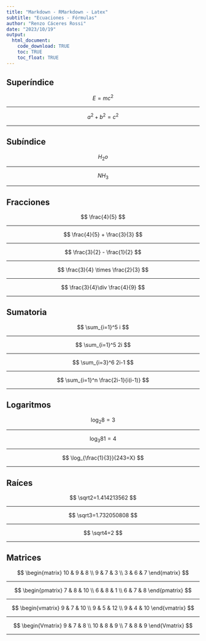 ```yaml
---
title: "Markdown - RMarkdown - Latex"
subtitle: "Ecuaciones - Fórmulas"
author: "Renzo Cáceres Rossi"
date: "2023/10/19"
output:
  html_document:
    code_download: TRUE
    toc: TRUE
    toc_float: TRUE
---
```


<!-- Añadir ecuaciones y fórmulas a un documento Markdown haciendo uso de LaTeX -->

## Superíndice

$$
E=mc^2
$$

------------------------------------------------------------------------

$$
a^2 + b^2 = c^2
$$

------------------------------------------------------------------------

## Subíndice

$$
H_2o
$$

------------------------------------------------------------------------

$$
NH_3
$$

------------------------------------------------------------------------

## Fracciones

$$
\frac{4}{5}
$$

------------------------------------------------------------------------

$$
\frac{4}{5} + \frac{3}{3}
$$

------------------------------------------------------------------------

$$
\frac{3}{2} - \frac{1}{2}
$$

------------------------------------------------------------------------

$$
\frac{3}{4} \times \frac{2}{3}
$$

------------------------------------------------------------------------

$$
\frac{3}{4}\div \frac{4}{9}
$$

------------------------------------------------------------------------

## Sumatoria

$$
\sum_{i=1}^5 i
$$

------------------------------------------------------------------------

$$
\sum_{i=1}^5 2i
$$

------------------------------------------------------------------------

$$
\sum_{i=3}^6 2i-1
$$

------------------------------------------------------------------------

$$
\sum_{i=1}^n \frac{2i-1}{i(i-1)}
$$

------------------------------------------------------------------------

## Logaritmos

$$
\log_2{8=3}
$$

------------------------------------------------------------------------

$$
\log_3{81=4}
$$

------------------------------------------------------------------------

$$
\log_{\frac{1}{3}}{243=X}
$$

------------------------------------------------------------------------

## Raíces

$$
\sqrt2=1.414213562
$$

------------------------------------------------------------------------

$$
\sqrt3=1.732050808
$$

------------------------------------------------------------------------

$$
\sqrt4=2
$$

------------------------------------------------------------------------

## Matrices

$$
\begin{matrix}
10 & 9 & 8 \\
9 & 7 & 3 \\
3 & 6 & 7
\end{matrix}
$$

------------------------------------------------------------------------

$$
\begin{pmatrix}
7 & 8 & 10 \\
6 & 8 & 1 \\
6 & 7 & 8
\end{pmatrix}
$$

------------------------------------------------------------------------

$$
\begin{vmatrix}
9 & 7 & 10 \\
9 & 5 & 12 \\
9 & 4 & 10
\end{vmatrix}
$$

------------------------------------------------------------------------

$$
\begin{Vmatrix}
9 & 7 & 8 \\
10 & 8 & 9 \\
7 & 8 & 9
\end{Vmatrix}
$$

------------------------------------------------------------------------

<div class="tocify-extend-page" data-unique="tocify-extend-page" style="height: 0;"></div>
